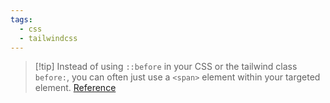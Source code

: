 ```yaml
---
tags:
  - css
  - tailwindcss
---
```


>[!tip] Instead of using `::before` in your CSS or the tailwind class `before:`, you can often just use a `<span>` element within your targeted element. [Reference](https://tailwindcss.com/docs/hover-focus-and-other-states#pseudo-elements)

